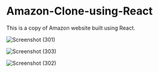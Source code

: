 # Amazon-Clone-using-React
 
 
 This is a copy of Amazon website built using React.
 
 
 
 
 
 
![Screenshot (301)](https://user-images.githubusercontent.com/88320958/198836054-900ff428-1950-4d50-b1af-a504af7efd91.png)










![Screenshot (303)](https://user-images.githubusercontent.com/88320958/198836061-ee441dcc-e19b-4d81-b2ff-716f168145f1.png)











![Screenshot (302)](https://user-images.githubusercontent.com/88320958/198836064-eb427885-d2db-400e-861a-ebb1f908995e.png)
